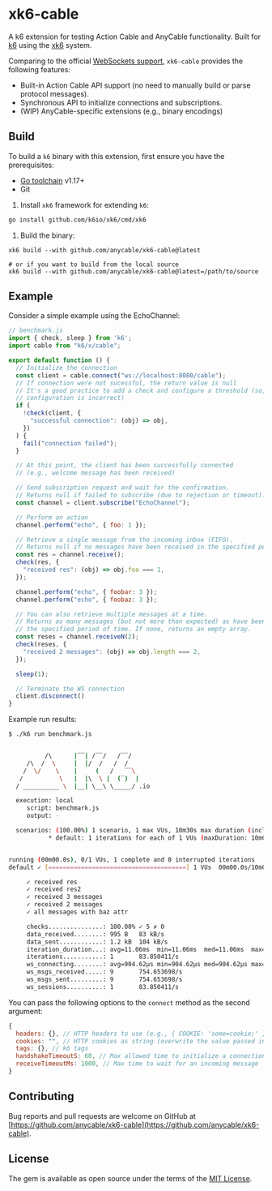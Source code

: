 # xk6-cable

A k6 extension for testing Action Cable and AnyCable functionality. Built for [k6][] using the [xk6][] system.

Comparing to the official [WebSockets support][k6-websockets], `xk6-cable` provides the following features:

- Built-in Action Cable API support (no need to manually build or parse protocol messages).
- Synchronous API to initialize connections and subscriptions.
- (WIP) AnyCable-specific extensions (e.g., binary encodings)

## Build

To build a `k6` binary with this extension, first ensure you have the prerequisites:

- [Go toolchain](https://go101.org/article/go-toolchain.html) v1.17+
- Git

1. Install `xk6` framework for extending `k6`:

```sh
go install github.com/k6io/xk6/cmd/xk6
```

1. Build the binary:

```shell
xk6 build --with github.com/anycable/xk6-cable@latest

# or if you want to build from the local source
xk6 build --with github.com/anycable/xk6-cable@latest=/path/to/source
```

## Example

Consider a simple example using the EchoChannel:

```js
// benchmark.js
import { check, sleep } from 'k6';
import cable from "k6/x/cable";

export default function () {
  // Initialize the connection
  const client = cable.connect("ws://localhost:8080/cable");
  // If connection were not sucessful, the return value is null
  // It's a good practice to add a check and configure a threshold (so, you can fail-fast if
  // configuration is incorrect)
  if (
    !check(client, {
      "successful connection": (obj) => obj,
    })
  ) {
    fail("connection failed");
  }

  // At this point, the client has been successfully connected
  // (e.g., welcome message has been received)

  // Send subscription request and wait for the confirmation.
  // Returns null if failed to subscribe (due to rejection or timeout).
  const channel = client.subscribe("EchoChannel");

  // Perform an action
  channel.perform("echo", { foo: 1 });

  // Retrieve a single message from the incoming inbox (FIFO).
  // Returns null if no messages have been received in the specified period of time (see below).
  const res = channel.receive();
  check(res, {
    "received res": (obj) => obj.foo === 1,
  });

  channel.perform("echo", { foobar: 3 });
  channel.perform("echo", { foobaz: 3 });

  // You can also retrieve multiple messages at a time.
  // Returns as many messages (but not more than expected) as have been received during
  // the specified period of time. If none, returns an empty array.
  const reses = channel.receiveN(2);
  check(reses, {
    "received 2 messages": (obj) => obj.length === 2,
  });

  sleep(1);

  // Terminate the WS connection
  client.disconnect()
}
```

Example run results:

```sh
$ ./k6 run benchmark.js


          /\      |‾‾| /‾‾/   /‾‾/
     /\  /  \     |  |/  /   /  /
    /  \/    \    |     (   /   ‾‾\
   /          \   |  |\  \ |  (‾)  |
  / __________ \  |__| \__\ \_____/ .io

  execution: local
     script: benchmark.js
     output: -

  scenarios: (100.00%) 1 scenario, 1 max VUs, 10m30s max duration (incl. graceful stop):
           * default: 1 iterations for each of 1 VUs (maxDuration: 10m0s, gracefulStop: 30s)


running (00m00.0s), 0/1 VUs, 1 complete and 0 interrupted iterations
default ✓ [======================================] 1 VUs  00m00.0s/10m0s  1/1 iters, 1 per VU

     ✓ received res
     ✓ received res2
     ✓ received 3 messages
     ✓ received 2 messages
     ✓ all messages with baz attr

     checks...............: 100.00% ✓ 5 ✗ 0
     data_received........: 995 B   83 kB/s
     data_sent............: 1.2 kB  104 kB/s
     iteration_duration...: avg=11.06ms  min=11.06ms  med=11.06ms  max=11.06ms  p(90)=11.06ms  p(95)=11.06ms
     iterations...........: 1       83.850411/s
     ws_connecting........: avg=904.62µs min=904.62µs med=904.62µs max=904.62µs p(90)=904.62µs p(95)=904.62µs
     ws_msgs_received.....: 9       754.653698/s
     ws_msgs_sent.........: 9       754.653698/s
     ws_sessions..........: 1       83.850411/s
```

You can pass the following options to the `connect` method as the second argument:

```js
{
  headers: {}, // HTTP headers to use (e.g., { COOKIE: 'some=cookie;' })
  cookies: "", // HTTP cookies as string (overwrite the value passed in headers if present)
  tags: {}, // k6 tags
  handshakeTimeoutS: 60, // Max allowed time to initialize a connection
  receiveTimeoutMs: 1000, // Max time to wait for an incoming message
}
```

## Contributing

Bug reports and pull requests are welcome on GitHub at [https://github.com/anycable/xk6-cable](https://github.com/anycable/xk6-cable).

## License

The gem is available as open source under the terms of the [MIT License](./LICENSE).

[k6]: https://k6.io
[xk6]: https://github.com/grafana/xk6
[k6-websockets]: https://k6.io/docs/using-k6/protocols/websockets/
